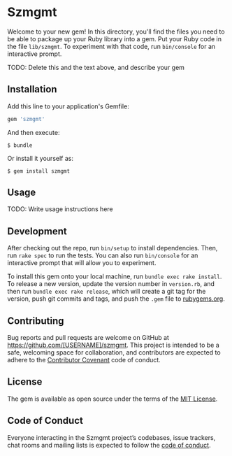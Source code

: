 # Szmgmt

Welcome to your new gem! In this directory, you'll find the files you need to be able to package up your Ruby library into a gem. Put your Ruby code in the file `lib/szmgmt`. To experiment with that code, run `bin/console` for an interactive prompt.

TODO: Delete this and the text above, and describe your gem

## Installation

Add this line to your application's Gemfile:

```ruby
gem 'szmgmt'
```

And then execute:

    $ bundle

Or install it yourself as:

    $ gem install szmgmt

## Usage

TODO: Write usage instructions here

## Development

After checking out the repo, run `bin/setup` to install dependencies. Then, run `rake spec` to run the tests. You can also run `bin/console` for an interactive prompt that will allow you to experiment.

To install this gem onto your local machine, run `bundle exec rake install`. To release a new version, update the version number in `version.rb`, and then run `bundle exec rake release`, which will create a git tag for the version, push git commits and tags, and push the `.gem` file to [rubygems.org](https://rubygems.org).

## Contributing

Bug reports and pull requests are welcome on GitHub at https://github.com/[USERNAME]/szmgmt. This project is intended to be a safe, welcoming space for collaboration, and contributors are expected to adhere to the [Contributor Covenant](http://contributor-covenant.org) code of conduct.

## License

The gem is available as open source under the terms of the [MIT License](https://opensource.org/licenses/MIT).

## Code of Conduct

Everyone interacting in the Szmgmt project’s codebases, issue trackers, chat rooms and mailing lists is expected to follow the [code of conduct](https://github.com/[USERNAME]/szmgmt/blob/master/CODE_OF_CONDUCT.md).
